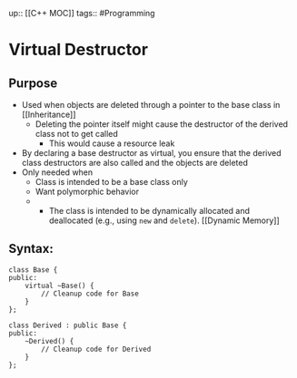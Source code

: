 up:: [[C++ MOC]]
tags:: #Programming 

# Virtual Destructor
## Purpose
- Used when objects are deleted through a pointer to the base class in [[Inheritance]]
	- Deleting the pointer itself might cause the destructor of the derived class not to get called
		- This would cause a resource leak
- By declaring a base destructor as virtual, you ensure that the derived class destructors are also called and the objects are deleted
- Only needed when
	- Class is intended to be a base class only
	- Want polymorphic behavior 
	- - The class is intended to be dynamically allocated and deallocated (e.g., using `new` and `delete`). [[Dynamic Memory]]

## Syntax:
```
class Base {
public:
    virtual ~Base() {
        // Cleanup code for Base
    }
};

class Derived : public Base {
public:
    ~Derived() {
        // Cleanup code for Derived
    }
};
```

